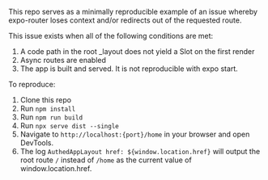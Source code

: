 This repo serves as a minimally reproducible example of an issue whereby expo-router loses context and/or redirects out of the requested route.

This issue exists when all of the following conditions are met:
1. A code path in the root _layout does not yield a Slot on the first render
2. Async routes are enabled
3. The app is built and served. It is not reproducible with expo start.

To reproduce:

1. Clone this repo
2. Run `npm install`
3. Run `npm run build`
4. Run `npx serve dist --single`
5. Navigate to `http://localhost:{port}/home` in your browser and open DevTools.
6. The log `AuthedAppLayout href: ${window.location.href}` will output the root route `/` instead of `/home` as the current value of window.location.href.
